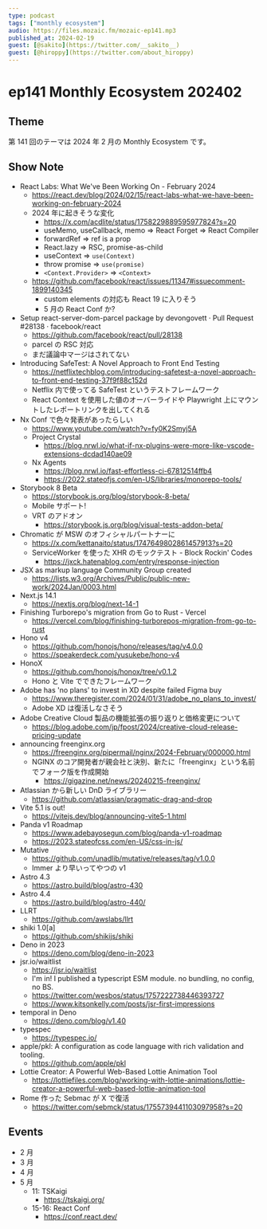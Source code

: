 ```yaml
---
type: podcast
tags: ["monthly ecosystem"]
audio: https://files.mozaic.fm/mozaic-ep141.mp3
published_at: 2024-02-19
guest: [@sakito](https://twitter.com/__sakito__)
guest: [@hiroppy](https://twitter.com/about_hiroppy)
---
```


# ep141 Monthly Ecosystem 202402

## Theme

第 141 回のテーマは 2024 年 2 月の Monthly Ecosystem です。

## Show Note

- React Labs: What We've Been Working On - February 2024
  - https://react.dev/blog/2024/02/15/react-labs-what-we-have-been-working-on-february-2024
  - 2024 年に起きそうな変化
    - https://x.com/acdlite/status/1758229889595977824?s=20
    - useMemo, useCallback, memo => React Forget => React Compiler
    - forwardRef => ref is a prop
    - React.lazy => RSC, promise-as-child
    - useContext => `use(Context)`
    - throw promise => `use(promise)`
    - `<Context.Provider>` => `<Context>`
  - https://github.com/facebook/react/issues/11347#issuecomment-1899140345
    - custom elements の対応も React 19 に入りそう
    - 5 月の React Conf か?
- Setup react-server-dom-parcel package by devongovett · Pull Request #28138 · facebook/react
  - https://github.com/facebook/react/pull/28138
  - parcel の RSC 対応
  - まだ議論中マージはされてない
- Introducing SafeTest: A Novel Approach to Front End Testing
  - https://netflixtechblog.com/introducing-safetest-a-novel-approach-to-front-end-testing-37f9f88c152d
  - Netflix 内で使ってる SafeTest というテストフレームワーク
  - React Context を使用した値のオーバーライドや Playwright 上にマウントしたレポートリンクを出してくれる
- Nx Conf で色々発表があったらしい
  - https://www.youtube.com/watch?v=fy0K2Smyj5A
  - Project Crystal
    - https://blog.nrwl.io/what-if-nx-plugins-were-more-like-vscode-extensions-dcdad140ae09
  - Nx Agents
    - https://blog.nrwl.io/fast-effortless-ci-67812514ffb4
    - https://2022.stateofjs.com/en-US/libraries/monorepo-tools/
- Storybook 8 Beta
  - https://storybook.js.org/blog/storybook-8-beta/
  - Mobile サポート!
  - VRT のアドオン
    - https://storybook.js.org/blog/visual-tests-addon-beta/
- Chromatic が MSW のオフィシャルパートナーに
  - https://x.com/kettanaito/status/1747649802861457913?s=20
  - ServiceWorker を使った XHR のモックテスト - Block Rockin' Codes
    - https://jxck.hatenablog.com/entry/response-injection
- JSX as markup language Community Group created
  - https://lists.w3.org/Archives/Public/public-new-work/2024Jan/0003.html
- Next.js 14.1
  - https://nextjs.org/blog/next-14-1
- Finishing Turborepo's migration from Go to Rust - Vercel
  - https://vercel.com/blog/finishing-turborepos-migration-from-go-to-rust
- Hono v4
  - https://github.com/honojs/hono/releases/tag/v4.0.0
  - https://speakerdeck.com/yusukebe/hono-v4
- HonoX
  - https://github.com/honojs/honox/tree/v0.1.2
  - Hono と Vite でできたフレームワーク
- Adobe has 'no plans' to invest in XD despite failed Figma buy
  - https://www.theregister.com/2024/01/31/adobe_no_plans_to_invest/
  - Adobe XD は復活しなさそう
- Adobe Creative Cloud 製品の機能拡張の振り返りと価格変更について
  - https://blog.adobe.com/jp/fpost/2024/creative-cloud-release-pricing-update
- announcing freenginx.org
  - https://freenginx.org/pipermail/nginx/2024-February/000000.html
  - NGINX のコア開発者が親会社と決別、新たに「freenginx」という名前でフォーク版を作成開始
    - https://gigazine.net/news/20240215-freenginx/
- Atlassian から新しい DnD ライブラリー
  - https://github.com/atlassian/pragmatic-drag-and-drop
- Vite 5.1 is out!
  - https://vitejs.dev/blog/announcing-vite5-1.html
- Panda v1 Roadmap
  - https://www.adebayosegun.com/blog/panda-v1-roadmap
  - https://2023.stateofcss.com/en-US/css-in-js/
- Mutative
  - https://github.com/unadlib/mutative/releases/tag/v1.0.0
  - Immer より早いってやつの v1
- Astro 4.3
  - https://astro.build/blog/astro-430
- Astro 4.4
  - https://astro.build/blog/astro-440/
- LLRT
  - https://github.com/awslabs/llrt
- shiki 1.0[a]
  - https://github.com/shikijs/shiki
- Deno in 2023
  - https://deno.com/blog/deno-in-2023
- jsr.io/waitlist
  - https://jsr.io/waitlist
  - I'm in! I published a typescript ESM module. no bundling, no config, no BS.
  - https://twitter.com/wesbos/status/1757222738446393727
  - https://www.kitsonkelly.com/posts/jsr-first-impressions
- temporal in Deno
  - https://deno.com/blog/v1.40
- typespec
  - https://typespec.io/
- apple/pkl: A configuration as code language with rich validation and tooling.
  - https://github.com/apple/pkl
- Lottie Creator: A Powerful Web-Based Lottie Animation Tool
  - https://lottiefiles.com/blog/working-with-lottie-animations/lottie-creator-a-powerful-web-based-lottie-animation-tool
- Rome 作った Sebmac が X で復活
  - https://twitter.com/sebmck/status/1755739441103097958?s=20

## Events

- 2 月
- 3 月
- 4 月
- 5 月
  - 11: TSKaigi
    - https://tskaigi.org/
  - 15-16: React Conf
    - https://conf.react.dev/
